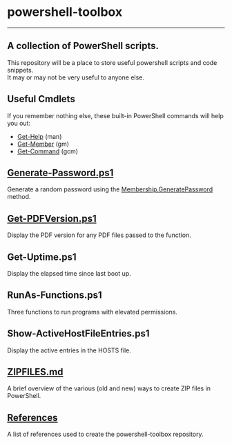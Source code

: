 # powershell-toolbox
---  
## A collection of PowerShell scripts.
  
This repository will be a place to store useful powershell scripts and code snippets.  
It may or may not be very useful to anyone else.

## Useful Cmdlets  
  
If you remember nothing else, these built-in PowerShell commands will help you out:
- [Get-Help](https://technet.microsoft.com/en-us/library/hh849696.aspx) (man)  
- [Get-Member](https://technet.microsoft.com/en-us/library/hh849928.aspx) (gm)  
- [Get-Command](https://technet.microsoft.com/en-us/library/hh849711.aspx) (gcm)  
  
## [Generate-Password.ps1](docs/Generate-Password.md)  
Generate a random password using the [Membership.GeneratePassword](https://msdn.microsoft.com/en-us/library/system.web.security.membership.generatepassword.aspx) method.  

## [Get-PDFVersion.ps1](docs/Get-PDFVersion.md)  
Display the PDF version for any PDF files passed to the function.  

## Get-Uptime.ps1  
Display the elapsed time since last boot up.  
  
## RunAs-Functions.ps1  
Three functions to run programs with elevated permissions.  

## Show-ActiveHostFileEntries.ps1  
Display the active entries in the HOSTS file.  
      
## [ZIPFILES.md](docs/ZIPFILES.md)  
A brief overview of the various (old and new) ways to create ZIP files in PowerShell.  

## [References](docs/REFERENCES.md)
A list of references used to create the powershell-toolbox repository.  

